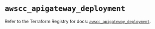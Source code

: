 # `awscc_apigateway_deployment`

Refer to the Terraform Registry for docs: [`awscc_apigateway_deployment`](https://registry.terraform.io/providers/hashicorp/awscc/0.70.0/docs/resources/apigateway_deployment).
